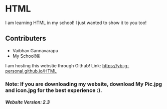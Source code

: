 # HTML
I am learning HTML in my school! I just wanted to show it to you too!
## Contributers
* Vaibhav Gannavarapu
* My School!😜

I am hosting this webstie through Github! Link: https://yb-g-personal.github.io/HTML
### Note: If you are downloading my website, download My Pic.jpg and icon.jpg for the best experience :).
##### Website Version: 2.3

